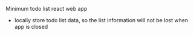 Minimum todo list react web app
- locally store todo list data, so the list information will not be lost when app is closed 

